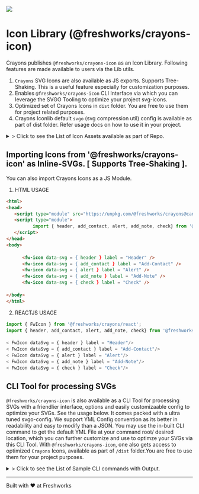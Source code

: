 [![](https://data.jsdelivr.com/v1/package/npm/@freshworks/crayons-icon/badge)](https://www.jsdelivr.com/package/npm/@freshworks/crayons-icon)
# Icon Library (@freshworks/crayons-icon)

Crayons publishes `@freshworks/crayons-icon` as an Icon Library. Following features are made available to users via the Lib utils.

1. `Crayons` SVG Icons are also available as JS exports. Supports Tree-Shaking. This is a useful feature especially for customization purposes.
2. Enables `@freshworks/crayons-icon` CLI Interface via which you can leverage the SVGO Tooling to optimize your project svg-icons.
3. Optimized set of Crayons Icons in `dist` folder. You are free to use them for project related purposes.
4. Crayons Iconlib default `svgo` (svg compression util) config is available as part of dist folder. Refer usage docs on how to use it in your project.

<details> 
  <summary>> Click to see the List of Icon Assets available as part of Repo.</summary>
   <img alt="Crayons Icon Assets" width="100%" src="docs/crayons-icon-cli/crayons-icon-assets.jpg" />
</details>

## Importing Icons from '@freshworks/crayons-icon' as Inline-SVGs. [ Supports Tree-Shaking ].

You can also import Crayons Icons as a JS Module.

1. HTML USAGE

```html
<html>
<head>
   <script type="module" src="https://unpkg.com/@freshworks/crayons@canary/dist/crayons/crayons.esm.js" ></script>
   <script type="module">
          import { header, add_contact, alert, add_note, check} from '@freshworks/crayons-icon';
   </script>
</head>   
<body>
      
      <fw-icon data-svg = { header } label = "Header" />
      <fw-icon data-svg = { add_contact } label = "Add-Contact" />
      <fw-icon data-svg = { alert } label = "Alert" />
      <fw-icon data-svg = { add_note } label = "Add-Note" />
      <fw-icon data-svg = { check } label = "Check" />

</body>
</html>
```

2. REACTJS USAGE

```js
import { FwIcon } from '@freshworks/crayons/react'; 
import { header, add_contact, alert, add_note, check} from '@freshworks/crayons-icon';

< FwIcon dataSvg = { header } label = "Header"/>
< FwIcon dataSvg = { add_contact } label = "Add-Contact"/>
< FwIcon dataSvg = { alert } label = "Alert"/>
< FwIcon dataSvg = { add_note } label = "Add-Note"/>
< FwIcon dataSvg = { check } label = "Check"/>

```

## CLI Tool for processing SVGs

`@freshworks/crayons-icon` is also available as a CLI Tool for processing SVGs with a friendlier interface, options and easily customizaable config to optimize your SVGs. See the usage below. 
It comes packed with a ultra tuned svgo-config. We support YML Config convention as its better in readability and easy to modify than a JSON. You may use the in-built CLI command to get the default YML File at your command root/ desired location, which you can further customize and use to optimze your SVGs via this CLI Tool. With `@freshworks/crayons-icon`, one also gets access to optimized `Crayons` Icons, available as part of `/dist` folder.You are free to use them for your project purposes.

<details> 
  <summary>> Click to see the List of Sample CLI commands with Output.</summary>
    <img alt="Crayons Icon Assets" width="100%" src="docs/crayons-icon-cli/crayons-icon-cli-usage.jpg" />
</details>

----------------------------------------------

Built with ❤ at Freshworks
